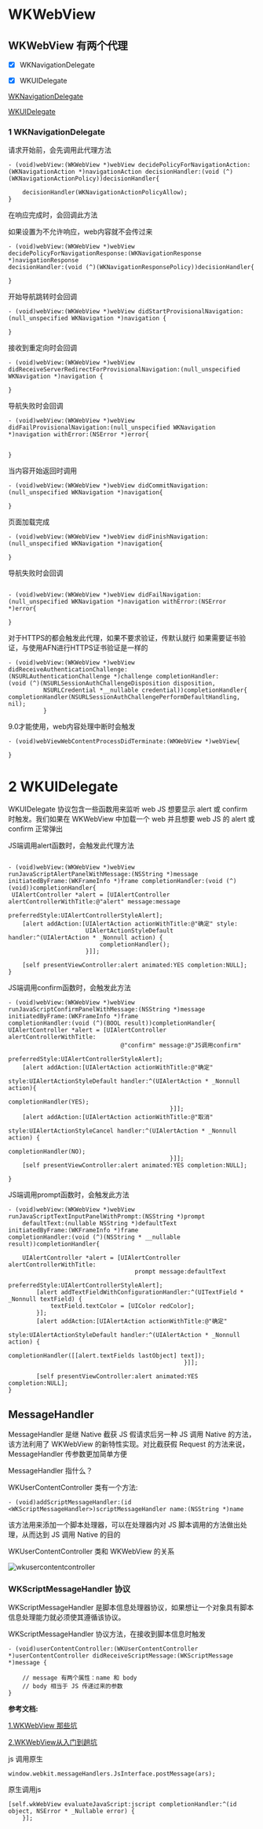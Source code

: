 # WKWebView

## WKWebView 有两个代理

- [x] WKNavigationDelegate
- [x] WKUIDelegate


 [WKNavigationDelegate](#1-wknavigationdelegate)

 [WKUIDelegate](#2-wkuidelegate)

 ### 1 WKNavigationDelegate

请求开始前，会先调用此代理方法

```
- (void)webView:(WKWebView *)webView decidePolicyForNavigationAction:(WKNavigationAction *)navigationAction decisionHandler:(void (^)(WKNavigationActionPolicy))decisionHandler{

	decisionHandler(WKNavigationActionPolicyAllow);
} 
```

在响应完成时，会回调此方法

如果设置为不允许响应，web内容就不会传过来
```
- (void)webView:(WKWebView *)webView
decidePolicyForNavigationResponse:(WKNavigationResponse *)navigationResponse
decisionHandler:(void (^)(WKNavigationResponsePolicy))decisionHandler{

}
```

开始导航跳转时会回调
```
- (void)webView:(WKWebView *)webView didStartProvisionalNavigation:(null_unspecified WKNavigation *)navigation {

}

```

接收到重定向时会回调

```
- (void)webView:(WKWebView *)webView
didReceiveServerRedirectForProvisionalNavigation:(null_unspecified WKNavigation *)navigation {

}

```
导航失败时会回调

```
- (void)webView:(WKWebView *)webView
didFailProvisionalNavigation:(null_unspecified WKNavigation *)navigation withError:(NSError *)error{


}
```

当内容开始返回时调用
```
- (void)webView:(WKWebView *)webView didCommitNavigation:(null_unspecified WKNavigation *)navigation{

}
```

页面加载完成
```
- (void)webView:(WKWebView *)webView didFinishNavigation:(null_unspecified WKNavigation *)navigation{

}
```


导航失败时会回调
```

- (void)webView:(WKWebView *)webView didFailNavigation:
(null_unspecified WKNavigation *)navigation withError:(NSError *)error{

}
```

对于HTTPS的都会触发此代理，如果不要求验证，传默认就行
如果需要证书验证，与使用AFN进行HTTPS证书验证是一样的

```
- (void)webView:(WKWebView *)webView didReceiveAuthenticationChallenge:
(NSURLAuthenticationChallenge *)challenge completionHandler:
(void (^)(NSURLSessionAuthChallengeDisposition disposition,
          NSURLCredential *__nullable credential))completionHandler{
completionHandler(NSURLSessionAuthChallengePerformDefaultHandling, nil);
          }

```


9.0才能使用，web内容处理中断时会触发
```
- (void)webViewWebContentProcessDidTerminate:(WKWebView *)webView{

}
```

# 2 WKUIDelegate

WKUIDelegate 协议包含一些函数用来监听 web JS 想要显示 alert 或 confirm 时触发。我们如果在 WKWebView 中加载一个 web 并且想要 web JS 的 alert 或 confirm 正常弹出



JS端调用alert函数时，会触发此代理方法

```

- (void)webView:(WKWebView *)webView runJavaScriptAlertPanelWithMessage:(NSString *)message
initiatedByFrame:(WKFrameInfo *)frame completionHandler:(void (^)(void))completionHandler{
 UIAlertController *alert = [UIAlertController alertControllerWithTitle:@"alert" message:message
                                                            preferredStyle:UIAlertControllerStyleAlert];
    [alert addAction:[UIAlertAction actionWithTitle:@"确定" style:
                      UIAlertActionStyleDefault handler:^(UIAlertAction * _Nonnull action) {
                          completionHandler();
                      }]];
    
    [self presentViewController:alert animated:YES completion:NULL];
}
```

JS端调用confirm函数时，会触发此方法
```
- (void)webView:(WKWebView *)webView
runJavaScriptConfirmPanelWithMessage:(NSString *)message
initiatedByFrame:(WKFrameInfo *)frame
completionHandler:(void (^)(BOOL result))completionHandler{
UIAlertController *alert = [UIAlertController alertControllerWithTitle:
                                @"confirm" message:@"JS调用confirm"
                                                            preferredStyle:UIAlertControllerStyleAlert];
    [alert addAction:[UIAlertAction actionWithTitle:@"确定"
                                              style:UIAlertActionStyleDefault handler:^(UIAlertAction * _Nonnull action){
                                                  completionHandler(YES);
                                              }]];
    [alert addAction:[UIAlertAction actionWithTitle:@"取消"
                                              style:UIAlertActionStyleCancel handler:^(UIAlertAction * _Nonnull action) {
                                                  completionHandler(NO);
                                              }]];
    [self presentViewController:alert animated:YES completion:NULL];

}

```

JS端调用prompt函数时，会触发此方法

```
- (void)webView:(WKWebView *)webView
runJavaScriptTextInputPanelWithPrompt:(NSString *)prompt
    defaultText:(nullable NSString *)defaultText
initiatedByFrame:(WKFrameInfo *)frame
completionHandler:(void (^)(NSString * __nullable result))completionHandler{

	UIAlertController *alert = [UIAlertController alertControllerWithTitle:
                                    prompt message:defaultText
                                                                preferredStyle:UIAlertControllerStyleAlert];
        [alert addTextFieldWithConfigurationHandler:^(UITextField * _Nonnull textField) {
            textField.textColor = [UIColor redColor];
        }];
        [alert addAction:[UIAlertAction actionWithTitle:@"确定"
                                                  style:UIAlertActionStyleDefault handler:^(UIAlertAction * _Nonnull action) {
                                                      completionHandler([[alert.textFields lastObject] text]);
                                                  }]];
        
        [self presentViewController:alert animated:YES completion:NULL];
}

```



## MessageHandler

MessageHandler 是继 Native 截获 JS 假请求后另一种 JS 调用 Native 的方法，该方法利用了 WKWebView 的新特性实现。对比截获假 Request 的方法来说，MessageHandler 传参数更加简单方便


MessageHandler 指什么？

 
WKUserContentController 类有一个方法:

```
- (void)addScriptMessageHandler:(id <WKScriptMessageHandler>)scriptMessageHandler name:(NSString *)name
```
该方法用来添加一个脚本处理器，可以在处理器内对 JS 脚本调用的方法做出处理，从而达到 JS 调用 Native 的目的


 WKUserContentController 类和 WKWebView 的关系

![wkusercontentcontroller](./wkWebview.png)


### WKScriptMessageHandler 协议

WKScriptMessageHandler 是脚本信息处理器协议，如果想让一个对象具有脚本信息处理能力就必须使其遵循该协议。

WKScriptMessageHandler 协议方法，在接收到脚本信息时触发
```
- (void)userContentController:(WKUserContentController *)userContentController didReceiveScriptMessage:(WKScriptMessage *)message {

	// message 有两个属性：name 和 body
	// body 相当于 JS 传递过来的参数
}
```


**参考文档:**

[1.WKWebView 那些坑](https://mp.weixin.qq.com/s/rhYKLIbXOsUJC_n6dt9UfA)

[2.WKWebView从入门到趟坑](http://www.10tiao.com/html/655/201612/2650215106/1.html)


js 调用原生 

```
window.webkit.messageHandlers.JsInterface.postMessage(ars);
```
原生调用js

```
[self.wkWebView evaluateJavaScript:jscript completionHandler:^(id object, NSError * _Nullable error) {
    }];
```




